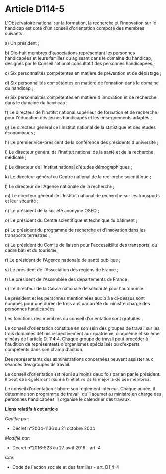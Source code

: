 # Article D114-5

L'Observatoire national sur la formation, la recherche et l'innovation sur le handicap est doté d'un conseil d'orientation
composé des membres suivants : 

a) Un président ; 

b) Dix-huit membres d'associations représentant les personnes handicapées et leurs familles ou agissant dans le domaine du
handicap, désignés par le Conseil national consultatif des personnes handicapées ; 

c) Six personnalités compétentes en matière de prévention et de dépistage ; 

d) Six personnalités compétentes en matière de formation dans le domaine du handicap ; 

e) Six personnalités compétentes en matière d'innovation et de recherche dans le domaine du handicap ; 

f) Le directeur de l'Institut national supérieur de formation et de recherche pour l'éducation des jeunes handicapés et les
enseignements adaptés ; 

g) Le directeur général de l'Institut national de la statistique et des études économiques ; 

h) Le premier vice-président de la conférence des présidents d'université ; 

i) Le directeur général de l'Institut national de la santé et de la recherche médicale ; 

j) Le directeur de l'Institut national d'études démographiques ; 

k) Le directeur général du Centre national de la recherche scientifique ; 

l) Le directeur de l'Agence nationale de la recherche ; 

m) Le directeur général de l'Institut national de recherche sur les transports et leur sécurité ; 

n) Le président de la société anonyme OSEO ; 

o) Le président du Centre scientifique et technique du bâtiment ; 

p) Le président du programme de recherche et d'innovation dans les transports terrestres ; 

q) Le président du Comité de liaison pour l'accessibilité des transports, du cadre bâti et du tourisme ; 

r) Le président de l'Agence nationale de santé publique ; 

s) Le président de l'Association des régions de France ; 

t) Le président de l'Assemblée des départements de France ; 

u) Le directeur de la Caisse nationale de solidarité pour l'autonomie. 

Le président et les personnes mentionnées aux b à e ci-dessus sont nommés pour une durée de trois ans par arrêté du ministre
chargé des personnes handicapées. 

Les fonctions des membres du conseil d'orientation sont gratuites. 

Le conseil d'orientation constitue en son sein des groupes de travail sur les trois domaines définis respectivement aux
quatrième, cinquième et sixième alinéas de l'article D. 114-4. Chaque groupe de travail peut procéder à l'audition de
représentants d'organismes spécialisés ou d'experts compétents dans son champ d'action. 

Des représentants des administrations concernées peuvent assister aux séances des groupes de travail. 

Le conseil d'orientation est réuni au moins deux fois par an par le président. Il peut être également réuni à l'initiative de
la majorité de ses membres. 

Le conseil d'orientation élabore son règlement intérieur. Chaque année, il détermine son programme de travail, qu'il soumet
au ministre en charge des personnes handicapées. Il organise le calendrier des travaux.

**Liens relatifs à cet article**

_Codifié par_:

  - Décret n°2004-1136 du 21 octobre 2004

_Modifié par_:

  - Décret n°2016-523 du 27 avril 2016 - art. 4

_Cite_:

  - Code de l'action sociale et des familles - art. D114-4

